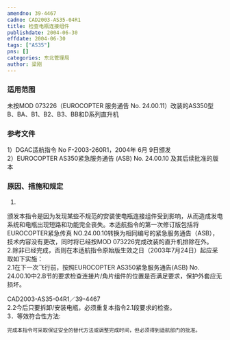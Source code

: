 ```yaml
---
amendno: 39-4467  
cadno: CAD2003-AS35-04R1  
title: 检查电瓶连接组件  
publishdate: 2004-06-30  
effdate: 2004-06-30  
tags: ["AS35"]  
pns: []  
categories: 东北管理局  
author: 梁刚  
---
```

  
### 适用范围  
未按MOD 073226（EUROCOPTER 服务通告 No. 24.00.11）改装的AS350型B、BA、B1、B2、B3、BB和D系列直升机  
  
<!--more-->  
### 参考文件  
1）DGAC适航指令 No F-2003-260R1，2004年 6月 9日颁发  
 2）EUROCOPTER AS350紧急服务通告 (ASB) No. 24.00.10 及其后续批准的版本  
  
### 原因、措施和规定  
1.  
颁发本指令是因为发现某些不规范的安装使电瓶连接组件受到影响，从而造成发电系统和电瓶出现短路和功能完全丧失。本适航指令的第一次修订版包括将EUROCOPTER紧急传真 NO.24.00.10转换为相同编号的紧急服务通告（ASB），技术内容没有更改，同时将已经按MOD 073226完成改装的直升机排除在外。  
    2.除非已经完成，否则在本适航指令原始版生效之日（2003年7月24日）起应采取如下实施：  
    2.1在下一次飞行前，按照EUROCOPTER AS350紧急服务通告(ASB) No. 24.00.10中2.B节的要求检查连接片/角片组件的位置是否满足要求，保护外套应无损坏。  
  
  CAD2003-AS35-04R1／39-4467  
    2.2今后只要拆卸/安装电瓶，必须重复本指令2.1段要求的检查。  
    3．等效符合性方法:  
  
    完成本指令可采取保证安全的替代方法或调整完成时间，但必须得到适航部门的批准。  
